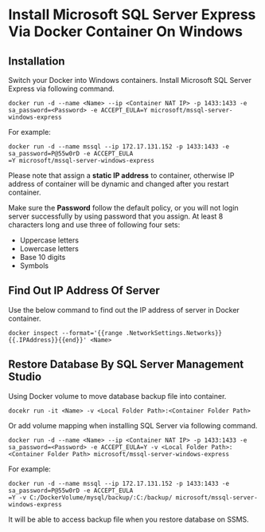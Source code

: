 # Install Microsoft SQL Server Express Via Docker Container On Windows
## Installation

Switch your Docker into Windows containers. Install Microsoft SQL Server Express via following command.

```
docker run -d --name <Name> --ip <Container NAT IP> -p 1433:1433 -e sa_password=<Password> -e ACCEPT_EULA=Y microsoft/mssql-server-windows-express
```
For example:
```
docker run -d --name mssql --ip 172.17.131.152 -p 1433:1433 -e sa_password=P@55w0rD -e ACCEPT_EULA
=Y microsoft/mssql-server-windows-express
```

Please note that assign a **static IP address** to container, otherwise IP address of container will be dynamic and changed after you restart container.  

Make sure the **Password** follow the default policy, or you will not login server successfully by using password that you assign. At least 8 characters long and use three of following four sets:

- Uppercase letters
- Lowercase letters
- Base 10 digits
- Symbols

## Find Out IP Address Of Server
Use the below command to find out the IP address of server in Docker container.
```
docker inspect --format='{{range .NetworkSettings.Networks}}{{.IPAddress}}{{end}}' <Name>
```

## Restore Database By SQL Server Management Studio
Using Docker volume to move database backup file into container. 
```
docekr run -it <Name> -v <Local Folder Path>:<Container Folder Path>
```
Or add volume mapping when installing SQL Server via following command. 
```
docker run -d --name <Name> --ip <Container NAT IP> -p 1433:1433 -e sa_password=<Password> -e ACCEPT_EULA=Y -v <Local Folder Path>:<Container Folder Path> microsoft/mssql-server-windows-express
```

For example:
```
docker run -d --name mssql --ip 172.17.131.152 -p 1433:1433 -e sa_password=P@55w0rD -e ACCEPT_EULA
=Y -v C:/DockerVolume/mysql/backup/:C:/backup/ microsoft/mssql-server-windows-express
```

It will be able to access backup file when you restore database on SSMS.

